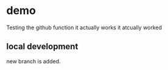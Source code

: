 # demo 

Testing the github function
it actually works
it atcually worked

## local development
 new branch is added.

 
 